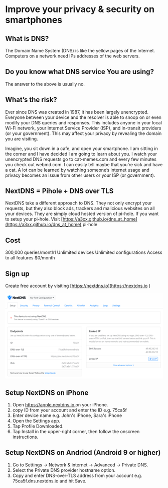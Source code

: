 # Improve your privacy & security on smartphones

## What is DNS? 
The Domain Name System (DNS) is like the yellow pages of the Internet. Computers on a network need IPs addresses of the web servers. 
 
 
## Do you know what DNS service You are using?

The answer to the above is usually no.


## What’s the risk?
Ever since DNS was created in 1987, it has been largely unencrypted. Everyone between your device and the resolver is able to snoop on or even modify your DNS queries and responses. This includes anyone in your local Wi-Fi network, your Internet Service Provider (ISP), and in-transit providers (or your government). This may affect your privacy by revealing the domain you are visiting.

Imagine, you sit down in a cafe, and open your smartphone. I am sitting in the corner and I have decided I am going to learn about you. I watch your unencrypted DNS requests go to cat-memes.com and every few minutes you check out webmd.com. I can easily tell maybe that you’re sick and have a cat. A lot can be learned by watching someone’s internet usage and privacy becomes an issue from other users or your ISP (or government).


## NextDNS = Pihole + DNS over TLS 

NextDNS take a different approach to DNS. They not only encrypt your requests, but they also block ads, trackers and malicious websites on all your devices.
They are simply cloud hosted version of pi-hole. If you want to setup your pi-hole. Visit [https://a3xx.github.io/dns_at_home](https://a3xx.github.io/dns_at_home)
pi-hole
## Cost 
300,000 queries/month1
Unlimited devices
Unlimited configurations
Access to all features
$0/month

## Sign up 
Create free account by visiting [https://nextdns.io](https://nextdns.io )

![ND1](https://github.com/A3XX/NextDNS/raw/main/img/1.PNG)

## Setup NextDNS on iPhone
1. Open [https://apple.nextdns.io ](https://apple.nextdns.io) on your iPhone. 
2. copy ID from your account and enter the ID e.g. 75ca5f
3. Enter device name e.g. John's iPhone, Sara's iPhone
4. Open the Settings app.
4. Tap Profile Downloaded.
5. Tap Install in the upper-right corner, then follow the onscreen instructions.

## Setup NextDNS on Andriod (Android 9 or higher)
1. Go to Settings → Network & internet → Advanced → Private DNS.
2. Select the Private DNS provider hostname option.
3. Copy and enter DNS-over-TLS address from your account e.g. 75ca5f.dns.nextdns.io and hit Save.

